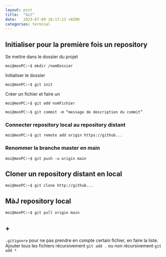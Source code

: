 ```yaml
---
layout: post
title:  "Git"
date:   2023-07-09 18:17:13 +0200
categories: terminal
---
```


## Initialiser pour la première fois un repository

Se mettre dans le dossier du projet   
```console
moi@monPC:~$ mkdir /nomDossier
```

Initialiser le dossier  
```console
moi@monPC:~$ git init
```

Créer un fichier et faire un  
```console
moi@monPC:~$ git add nomFichier
```

```console
moi@monPC:~$ git commit -m “message de description du commit”
```

### Connecter repository local au repository distant

```console
moi@monPC:~$ git remote add origin https://github...
```

### Renommer la branche master en main

```console
moi@monPC:~$ git push -u origin main
```


## Cloner un repository distant en local

```console
moi@monPC:~$ git clone http://github...
```

## MàJ repository local
```console
moi@monPC:~$ git pull origin main
```


## +

`.gitignore` pour ne pas prendre en compte certain fichier, en faire la liste.  
Ajouter tous les fichiers récursivement `git add .` ou non récursivement `git add *`